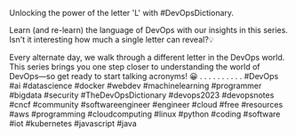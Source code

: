 Unlocking the power of the letter 'L' with #DevOpsDictionary.

Learn (and re-learn) the language of DevOps with our insights in this series. Isn't it interesting how much a single letter can reveal?💡

Every alternate day, we walk through a different letter in the DevOps world. This series brings you one step closer to understanding the world of DevOps—so get ready to start talking acronyms! 😀
.
.
.
.
.
.
.
.
.
.
#DevOps #ai #datascience #docker #webdev #machinelearning #programmer #bigdata #security #TheDevOpsDictionary #devops2023 #devopsnotes #cncf  #community #softwareengineer #engineer #cloud #free #resources #aws #programming #cloudcomputing #linux #python #coding #software #iot #kubernetes #javascript #java